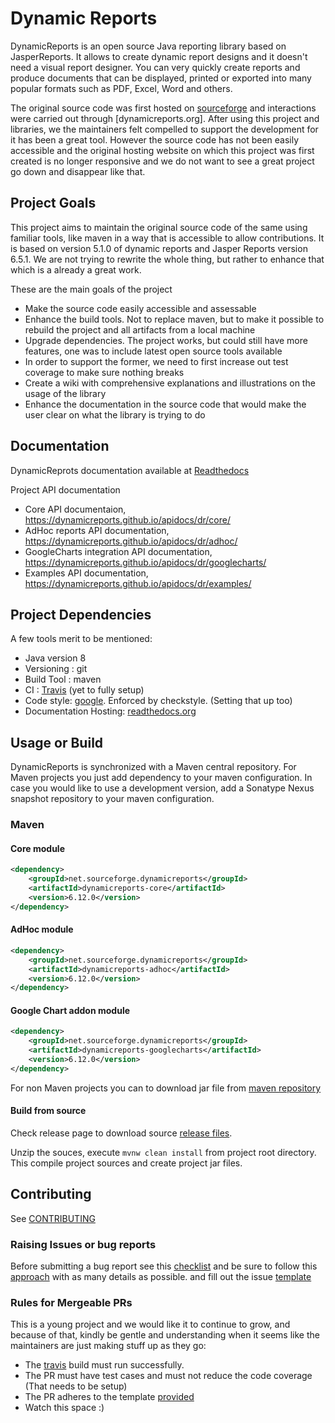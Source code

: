 # Dynamic Reports
DynamicReports is an open source Java reporting library based on JasperReports.
It allows to create dynamic report designs and it doesn't need a visual report designer.
You can very quickly create reports and produce documents that can be displayed, printed
or exported into many popular formats such as PDF, Excel, Word and others.

The original source code was first hosted on [sourceforge](https://sourceforge.net/p/dynamicreports) and
interactions were carried out through [dynamicreports.org]. After
using this project and libraries, we the maintainers felt compelled to support the development for it has
been a great tool. However the source code has not been easily accessible and the original hosting website
on which this project was first created is no longer responsive and we do not want to see a great project
go down and disappear like that.

## Project Goals
This project aims to maintain the original source code of the same using familiar tools,
like maven in a way that is accessible to allow contributions. It is based on version 5.1.0 of dynamic reports
and Jasper Reports version 6.5.1. We are not trying to rewrite the whole thing, but rather to enhance that which
is a already a great work.

These are the main goals of the project
- Make the source code easily accessible and assessable
- Enhance the build tools. Not to replace maven, but to make it possible to rebuild the project and all
  artifacts from a local machine
- Upgrade dependencies. The project works, but could still have more features, one was to include latest
  open source tools available
- In order to support the former, we need to first increase out test coverage to make sure nothing breaks
- Create a wiki with comprehensive explanations and illustrations on the usage of the library
- Enhance the documentation in the source code that would make the user clear on what the library is trying to
  do
  
## Documentation

DynamicReprots documentation available at [Readthedocs](https://dynamicreports.readthedocs.io/)

Project API documentation
- Core API documentaion, https://dynamicreports.github.io/apidocs/dr/core/
- AdHoc reports API documentation, https://dynamicreports.github.io/apidocs/dr/adhoc/
- GoogleCharts integration API documentation, https://dynamicreports.github.io/apidocs/dr/googlecharts/
- Examples API documentation, https://dynamicreports.github.io/apidocs/dr/examples/

## Project Dependencies
A few tools merit to be mentioned:
 - Java version 8
 - Versioning : git
 - Build Tool : maven
 - CI : [Travis](https://travis-ci.com/dynamicreports/dynamicreports) (yet to fully setup)
 - Code style: [google](https://google.github.io/styleguide/javaguide.html). Enforced by checkstyle. (Setting
 that up too)
 - Documentation Hosting: [readthedocs.org](https://readthedocs.org/)

## Usage or Build
DynamicReports is synchronized with a Maven central repository. For Maven projects you just add dependency to your maven configuration. In case you would like to use a development version, add a Sonatype Nexus snapshot repository to your maven configuration. 

### Maven
#### Core module
```xml
<dependency>
    <groupId>net.sourceforge.dynamicreports</groupId>
    <artifactId>dynamicreports-core</artifactId>
    <version>6.12.0</version>
</dependency>
```
#### AdHoc module
```xml
<dependency>
    <groupId>net.sourceforge.dynamicreports</groupId>
    <artifactId>dynamicreports-adhoc</artifactId>
    <version>6.12.0</version>
</dependency>
```
#### Google Chart addon module
```xml
<dependency>
    <groupId>net.sourceforge.dynamicreports</groupId>
    <artifactId>dynamicreports-googlecharts</artifactId>
    <version>6.12.0</version>
</dependency>
```

For non Maven projects you can to download jar file from [maven repository](https://search.maven.org/search?q=g:net.sourceforge.dynamicreports)

#### Build from source 
Check release page to download source [release files](https://github.com/dynamicreports/dynamicreports/releases).

Unzip the souces, execute `mvnw clean install` from project root directory. This compile project sources and create project jar files.

## Contributing

See [CONTRIBUTING](.github/CONTRIBUTING.md)

### Raising Issues or bug reports
Before submitting a bug report see this [checklist](.github/CONTRIBUTING.md/#before-submitting-a-bug-report) and be sure
to follow this [approach](.github/CONTRIBUTING.md/#how-do-i-submit-a-good-bug-report) with as many details as possible.
and fill out the issue [template](.github/ISSUE_TEMPLATE.md)

### Rules for Mergeable PRs
This is a young project and we would like it to continue to grow, and because of that, kindly be gentle and
understanding when it seems like the maintainers are just making stuff up as they go:
- The [travis](https://github.com/dynamicreports/dynamicreports/blob/master/.travis.yml) build must run successfully.
- The PR must have test cases and must not reduce the code coverage (That needs to be setup)
- The PR adheres to the template [provided](https://github.com/dynamicreports/dynamicreports/blob/master/.github/CONTRIBUTING.md)
- Watch this space :)
